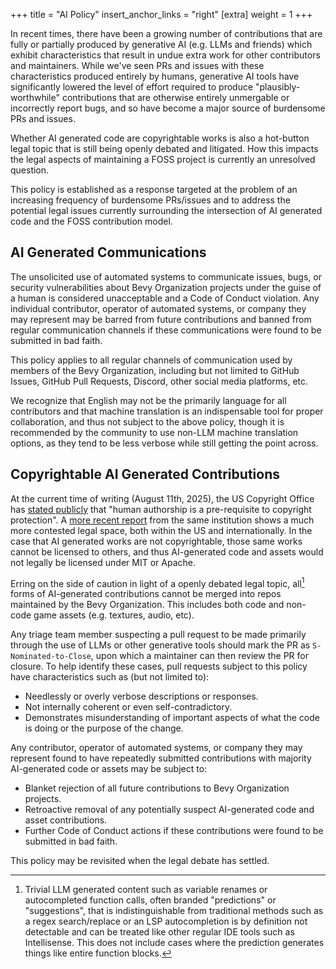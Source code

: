 +++
title = "AI Policy"
insert_anchor_links = "right"
[extra]
weight = 1
+++

In recent times, there have been a growing number of contributions that are fully or 
partially produced by generative AI (e.g. LLMs and friends) which exhibit 
characteristics that result in undue extra work for other contributors and maintainers. 
While we've seen PRs and issues with these characteristics produced entirely by 
humans, generative AI tools have significantly lowered the level of effort required to produce 
"plausibly-worthwhile" contributions that are otherwise entirely unmergable or
incorrectly report bugs, and so have become a major source of burdensome PRs and
issues.

Whether AI generated code are copyrightable works is also a hot-button legal topic that is 
still being openly debated and litigated. How this impacts the legal aspects of maintaining
a FOSS project is currently an unresolved question.

This policy is established as a response targeted at the problem of an 
increasing frequency of burdensome PRs/issues and to address the potential legal issues
currently surrounding the intersection of AI generated code and the FOSS contribution model.

## AI Generated Communications

The unsolicited use of automated systems to communicate issues, bugs, or security vulnerabilities
about Bevy Organization projects under the guise of a human is considered unacceptable
and a Code of Conduct violation. Any individual contributor, operator of automated systems,
or company they may represent may be barred from future contributions and banned from regular
communication channels if these communications were found to be submitted in bad faith.

This policy applies to all regular channels of communication used by members of the 
Bevy Organization, including but not limited to GitHub Issues, GitHub Pull Requests, Discord, 
other social media platforms, etc.

We recognize that English may not be the primarily language for all contributors and that 
machine translation is an indispensable tool for proper collaboration, and thus not subject to
the above policy, though it is recommended by the community to use non-LLM machine translation
options, as they tend to be less verbose while still getting the point across.

## Copyrightable AI Generated Contributions

At the current time of writing (August 11th, 2025), the US Copyright Office has
[stated publicly][us-copyright-office-response] that "human authorship is a
pre-requisite to copyright protection". A [more recent report][us-copyright-office-report] 
from the same institution shows a much more contested legal space, both within the US and 
internationally. In the case that AI generated works are not copyrightable, those same works 
cannot be licensed to others, and thus AI-generated code and assets would not legally be 
licensed under MIT or Apache.

Erring on the side of caution in light of a openly debated legal topic, 
all[^1] forms of AI-generated contributions cannot be merged into repos maintained 
by the Bevy Organization. This includes both code and non-code game assets (e.g. textures,
audio, etc).

Any triage team member suspecting a pull request to be made primarily through the use of 
LLMs or other generative tools should mark the PR as `S-Nominated-to-Close`, upon which a 
maintainer can then review the PR for closure. To help identify these cases, 
pull requests subject to this policy have characteristics such as (but not limited to): 

 * Needlessly or overly verbose descriptions or responses.
 * Not internally coherent or even self-contradictory.
 * Demonstrates misunderstanding of important aspects of what the code is doing 
   or the purpose of the change.

Any contributor, operator of automated systems, or company they may represent found to
have repeatedly submitted contributions with majority AI-generated code or assets may be 
subject to:

 * Blanket rejection of all future contributions to Bevy Organization projects.
 * Retroactive removal of any potentially suspect AI-generated code and asset contributions.
 * Further Code of Conduct actions if these contributions were found to be submitted in bad faith.

This policy may be revisited when the legal debate has settled.

[us-copyright-office-response]: https://www.copyright.gov/rulings-filings/review-board/docs/a-recent-entrance-to-paradise.pdf
[us-copyright-office-report]: https://www.copyright.gov/ai/Copyright-and-Artificial-Intelligence-Part-2-Copyrightability-Report.pdf

[^1]: Trivial LLM generated content such as variable renames or autocompleted function calls, often branded "predictions" or "suggestions", that is indistinguishable from traditional methods such as a regex search/replace or an LSP autocompletion is by definition not detectable and can be treated like other regular IDE tools such as Intellisense. 
This does not include cases where the prediction generates things like entire function blocks. 